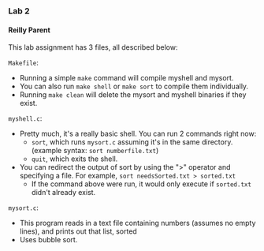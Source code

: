 ### Lab 2
#### Reilly Parent

This lab assignment has 3 files, all described below:

`Makefile`:
* Running a simple `make` command will compile myshell and mysort.
* You can also run `make shell` or `make sort` to compile them individually.
* Running `make clean` will delete the mysort and myshell binaries if they exist.

`myshell.c`:
* Pretty much, it's a really basic shell. You can run 2 commands right now:
    * `sort`, which runs `mysort.c` assuming it's in the same directory. (example syntax: `sort numberfile.txt`)
    * `quit`, which exits the shell.
* You can redirect the output of sort by using the ">" operator and specifying a file. For example, `sort needsSorted.txt > sorted.txt`
    * If the command above were run, it would only execute if `sorted.txt` didn't already exist.

`mysort.c`:
* This program reads in a text file containing numbers (assumes no empty lines), and prints out that list, sorted
* Uses bubble sort.
